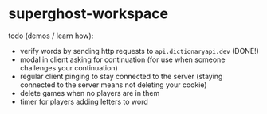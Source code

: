 # superghost-workspace

todo (demos / learn how):
* verify words by sending http requests to `api.dictionaryapi.dev` (DONE!)
* modal in client asking for continuation (for use when someone challenges your
  continuation)
* regular client pinging to stay connected to the server (staying connected to
  the server means not deleting your cookie)
* delete games when no players are in them
* timer for players adding letters to word
